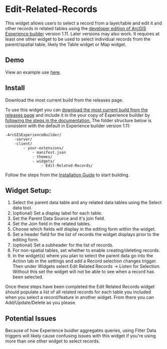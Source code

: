 # Edit-Related-Records

This widget allows users to select a record from a layer/table and edit it and other records in related tables using the [developer edition of ArcGIS Experience builder](https://developers.arcgis.com/experience-builder/) version 1.11. Later versions may also work. It requires at least one other widget to be used to select individual records from the parent/spatial table, likely the Table widget or Map widget. 

## Demo

View an example use [here](https://agilvarry.github.io/Edit-Related-Records/Demo/).

## Install

Download the most current build from the releases page.

To use this widget you can [download the most current build from the releases page](https://github.com/agilvarry/Edit-Related-Records/releases) and include it in the your copy of Experience builder by [following the steps in the documentation.](https://developers.arcgis.com/experience-builder/guide/getting-started-widget/#widget-location) The folder structure below is consistent with the default in Experience builder version 1.11:

```
-ArcGISExperienceBuilder/
    -server/
    -client/
        - your-extensions/
            - manifest.json
            - themes/
            - widgets/
                - Edit-Related-Records/
```

Follow the steps from the [Installation Guide](https://developers.arcgis.com/experience-builder/guide/install-guide/) to start building.

## Widget Setup:

1. Select the parent data table and any related data tables using the Select data tool.
2. (optional) Set a display label for each table.
3. Set the Parent Data Source and it's join field. 
4. Set the Join field in the related tables.
5. Choose which fields will display in the editing form within the widget.
6. Set a header field for the list of records the widget displays prior to the editing form.
7. (optional) Set a subheader for the list of records.  
8. For non-spatial tables, set whether to enable creating/deleting records.
9. In the widget(s) where you plan to select the parent data go into the Action tab in the settings and add a Record selection changes trigger. Then under Widgets select Edit Related Records -> Listen for Selection. Without this set the widget will not be able to see when a record has been selected.

Once these steps have been completed the Edit Related Records widget should populate a list of all related records for each table you included when you select a record/feature in another widget. From there you can Add/Update/Delete as you please.

## Potential Issues

Because of how Experience buidler aggregates queries, using Filter Data triggers will likely cause confusing issues with this widget if you're using more than one other widget to select records.
